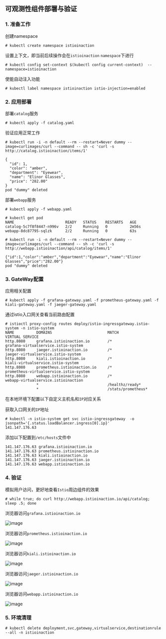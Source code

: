 ## 可观测性组件部署与验证

### 1. 准备工作

创建namespace

```
# kubectl create namespace istioinaction
```
设置上下文，即当前后续操作会在`istioinaction` `namespace`下进行

```
# kubectl config set-context $(kubectl config current-context)  --namespace=istioinaction
```
使能自动注入功能

```
# kubectl label namespace istioinaction istio-injection=enabled
```

### 2. 应用部署

部署`catalog`服务

```
# kubectl apply -f catalog.yaml
```

验证应用正常工作

```
# kubectl run -i -n default --rm --restart=Never dummy --image=curlimages/curl --command -- sh -c 'curl -s http://catalog.istioinaction/items/1'

{
  "id": 1,
  "color": "amber",
  "department": "Eyewear",
  "name": "Elinor Glasses",
  "price": "282.00"
}
pod "dummy" deleted
```

部署`webapp`服务

```
# kubectl apply -f webapp.yaml

# kubectl get pod
NAME                       READY   STATUS    RESTARTS   AGE
catalog-5c7f8f8447-n996v   2/2     Running   0          2m56s
webapp-8dc87795-sqlzk      2/2     Running   0          63s

# kubectl run -i -n default --rm --restart=Never dummy --image=curlimages/curl --command -- sh -c 'curl -s http://webapp.istioinaction/api/catalog/items/1'

{"id":1,"color":"amber","department":"Eyewear","name":"Elinor Glasses","price":"282.00"}
pod "dummy" deleted

```

### 3. GateWay配置

应用相关配置

```
# kubectl apply -f grafana-gateway.yaml -f prometheus-gateway.yaml -f kiali-gateway.yaml -f jaeger-gateway.yaml
```

通过istio入口网关查看当前路由配置

```
# istioctl proxy-config routes deploy/istio-ingressgateway.istio-system -n istio-system
NAME          DOMAINS                         MATCH                  VIRTUAL SERVICE
http.8080     grafana.istioinaction.io        /*                     grafana-virtualservice.istio-system
http.8080     jaeger.istioinaction.io         /*                     jaeger-virtualservice.istio-system
http.8080     kiali.istioinaction.io          /*                     kiali-virtualservice.istio-system
http.8080     prometheus.istioinaction.io     /*                     prometheus-virtualservice.istio-system
http.8080     webapp.istioinaction.io         /*                     webapp-virtualservice.istioinaction
              *                               /healthz/ready*
              *                               /stats/prometheus*
```

在本地环境下配置以下自定义主机名和`IP`对应关系

获取入口网关的`IP`地址
```
# kubectl -n istio-system get svc istio-ingressgateway  -o jsonpath='{.status.loadBalancer.ingress[0].ip}'
141.147.176.63
```

添加以下配置到`/etc/hosts`文件中

```
141.147.176.63 grafana.istioinaction.io
141.147.176.63 prometheus.istioinaction.io
141.147.176.63 kiali.istioinaction.io
141.147.176.63 jaeger.istioinaction.io
141.147.176.63 webapp.istioinaction.io
```

### 4. 验证

模拟用户访问，更好地查看`Istio`周边组件的效果

```
# while true; do curl http://webapp.istioinaction.io/api/catalog; sleep .5; done
```

浏览器访问`grafana.istioinaction.io`

![image](https://user-images.githubusercontent.com/4653664/223925940-af3b4a4f-b5f4-4d2e-810f-029787dfc0cf.png)

浏览器访问`prometheus.istioinaction.io`

![image](https://user-images.githubusercontent.com/4653664/223925977-c2fdf872-0e73-436c-9eff-d3d29aa2fa6a.png)

浏览器访问`kiali.istioinaction.io`

![image](https://user-images.githubusercontent.com/4653664/223926058-9d28f9ae-ae81-47e7-b0c7-22c2f944ed4e.png)

浏览器访问`jaeger.istioinaction.io`

![image](https://user-images.githubusercontent.com/4653664/223926118-52b4bae7-4b02-4b09-b6f4-1e92b24d4a5b.png)

浏览器访问`webapp.istioinaction.io`

![image](https://user-images.githubusercontent.com/4653664/223926190-5b20eb4f-7c3c-4665-98d1-bb209586e28a.png)

### 5. 环境清理

```
# kubectl delete deployment,svc,gateway,virtualservice,destinationrule --all -n istioinaction
```
